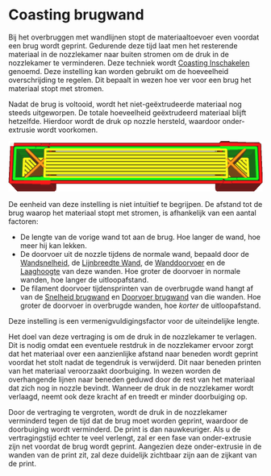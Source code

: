 Coasting brugwand
====
Bij het overbruggen met wandlijnen stopt de materiaaltoevoer even voordat een brug wordt geprint. Gedurende deze tijd laat men het resterende materiaal in de nozzlekamer naar buiten stromen om de druk in de nozzlekamer te verminderen. Deze techniek wordt [Coasting Inschakelen](coasting_enable.md) genoemd. Deze instelling kan worden gebruikt om de hoeveelheid overschrijding te regelen. Dit bepaalt in wezen hoe ver voor een brug het materiaal stopt met stromen.

Nadat de brug is voltooid, wordt het niet-geëxtrudeerde materiaal nog steeds uitgeworpen. De totale hoeveelheid geëxtrudeerd materiaal blijft hetzelfde. Hierdoor wordt de druk op nozzle hersteld, waardoor onder-extrusie wordt voorkomen.

<!--screenshot {
"image_path": "bridge_skin_density_100.png",
"modellen": [{"script": "bridge.scad"}],
"laag": 80,
"instellingen": {
    "bridge_settings_enabled": waar,
    "bridge_skin_density": 100,
    "bridge_skin_material_flow": 100,
    "bridge_wall_material_flow": 100
},
"camerapositie": [0, 18, 79],
"kleuren": 64
}-->
![Geen extrusie aan de ene kant van de brug en extra extrusie aan de andere kant](../../../articles/images/bridge_skin_density_100.png)

De eenheid van deze instelling is niet intuïtief te begrijpen. De afstand tot de brug waarop het materiaal stopt met stromen, is afhankelijk van een aantal factoren:
* De lengte van de vorige wand tot aan de brug. Hoe langer de wand, hoe meer hij kan lekken.
* De doorvoer uit de nozzle tijdens de normale wand, bepaald door de [Wandsnelheid](../speed/speed_wall.md), de [Lijnbreedte Wand](../resolution/wall_line_width.md), de [Wanddoorvoer](../material/wall_material_flow.md) en de [Laaghoogte](../resolution/layer_height.md) van deze wanden. Hoe groter de doorvoer in normale wanden, hoe langer de uitloopafstand.
* De filament doorvoer tijdensprinten van de overbrugde wand hangt af van de [Snelheid brugwand](bridge_wall_speed.md) en [Doorvoer brugwand](bridge_wall_material_flow.md) van die wanden. Hoe groter de doorvoer in overbrugde wanden, hoe *korter* de uitloopafstand.

Deze instelling is een vermenigvuldigingsfactor voor de uiteindelijke lengte.

Het doel van deze vertraging is om de druk in de nozzlekamer te verlagen. Dit is nodig omdat een eventuele restdruk in de nozzlekamer ervoor zorgt dat het materiaal over een aanzienlijke afstand naar beneden wordt geprint voordat het stolt nadat de tegendruk is verwijderd. Dit naar beneden printen van het materiaal veroorzaakt doorbuiging. In wezen worden de overhangende lijnen naar beneden geduwd door de rest van het materiaal dat zich nog in nozzle bevindt. Wanneer de druk in de nozzlekamer wordt verlaagd, neemt ook deze kracht af en treedt er minder doorbuiging op.

Door de vertraging te vergroten, wordt de druk in de nozzlekamer verminderd tegen de tijd dat de brug moet worden geprint, waardoor de doorbuiging wordt verminderd. De print is dan nauwkeuriger. Als u de vertragingstijd echter te veel verlengt, zal er een fase van onder-extrusie zijn net voordat de brug wordt geprint. Aangezien deze onder-extrusie in de wanden van de print zit, zal deze duidelijk zichtbaar zijn aan de zijkant van de print.